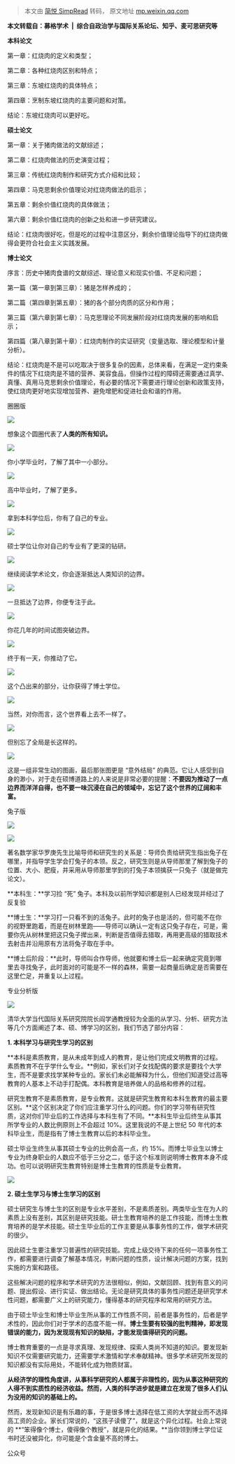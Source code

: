 > 本文由 [简悦 SimpRead](http://ksria.com/simpread/) 转码， 原文地址 [mp.weixin.qq.com](https://mp.weixin.qq.com/s?__biz=MzIxMjE5MTE1Nw==&mid=2653228908&idx=1&sn=17d81afe070bfcf80175e48b8fda473a&chksm=8c987db6bbeff4a0447644f2d93374c5f56aa156c16a45f1a71e707d2eb998ed4ed8fd29bf13&mpshare=1&scene=1&srcid=0626eonDIeWuz8qQYAPVlcgp&sharer_sharetime=1624716381555&sharer_shareid=7fece245937ac96f04f0fb8e1311fff1#rd)

**本文转载自：募格学术  |  综合自政治学与国际关系论坛、知乎、麦可思研究等**

**本科论文** 

  

第一章：红烧肉的定义和类型；

  

第二章：各种红烧肉区别和特点；

  

第三章：东坡红烧肉的具体特点；

  

第四章：烹制东坡红烧肉的主要问题和对策。

  

结论：东坡红烧肉可以更好吃。

 **硕士论文** 

  

第一章：关于猪肉做法的文献综述； 

  

第二章：红烧肉做法的历史演变过程；

  

第三章：传统红烧肉制作和研究方式介绍和比较；

  

第四章：马克思剩余价值理论对红烧肉做法的启示；

  

第五章：剩余价值红烧肉的具体做法；

  

第六章：剩余价值红烧肉的创新之处和进一步研究建议。

  

结论：红烧肉很好吃，但是吃的过程中注意区分，剩余价值理论指导下的红烧肉做得会更符合社会主义实践发展。

  

 **博士论文** 

  

序言：历史中猪肉食谱的文献综述、理论意义和现实价值、不足和问题；

  

第一篇（第一章到第三章）：猪是怎样养成的；

  

第二篇（第四章到第五章）：猪的各个部分肉质的区分和作用；

  

第三篇（第六章到第七章）：马克思理论不同发展阶段对红烧肉发展的影响和启示；

  

第四篇（第八章到第十章）：红烧肉制作的实证研究（变量选取、理论模型和计量分析）。

  

结论：红烧肉是不是可以吃取决于很多复杂的因素，总体来看，在满足一定约束条件的情况下红烧肉是不错的营养、美容食品，但操作过程的障碍还需要通过真学、真懂、真用马克思剩余价值理论，有必要的情况下需要进行理论创新和政策支持，使红烧肉更好地实现增加营养、避免增肥和促进社会和谐的作用。

  

圈圈版

![](https://mmbiz.qpic.cn/mmbiz_gif/Ljib4So7yuWhHnjwSPU396HmHbIFJPJNVicPsGzWnySEA2TMqOF9qibqBOdkO5YiaHlVy0VF1T8X0J9x3ouPUHL5pA/640?wx_fmt=gif)

想象这个圆圈代表了**人类的所有知识。**

![](https://mmbiz.qpic.cn/mmbiz_png/0QtibOOkfVWrf4hxC6Mg1uVGkibp3mwiaxxuz4WINVVwAvicBly00ribA3nPHASxjdlGGrpIM8gyl7iaGA8cL2SsABNg/640?wx_fmt=png)

  

你小学毕业时，了解了其中一小部分。

![](https://mmbiz.qpic.cn/mmbiz_png/0QtibOOkfVWrf4hxC6Mg1uVGkibp3mwiaxxvYodHxI1GFVBVicrYRWrtaxu81xTqOEyb2xyvvzOlQqJ8ib6wLhXQ9og/640?wx_fmt=png)

高中毕业时，了解了更多。

![](https://mmbiz.qpic.cn/mmbiz_jpg/0QtibOOkfVWrf4hxC6Mg1uVGkibp3mwiaxxxxW6AKcj7KVVAlPYrAMiayDFt0AYHuBZ2hXGJfwfKeyJZE8oIatWddw/640?wx_fmt=jpeg)

  

拿到本科学位后，你有了自己的专业。

  

![](https://mmbiz.qpic.cn/mmbiz_jpg/0QtibOOkfVWrf4hxC6Mg1uVGkibp3mwiaxx9zfRndMOOCzeiaxDNR3c2c03L2R34TAyoFZX5ick8jrfIyxUDicLWWAeg/640?wx_fmt=jpeg)

硕士学位让你对自己的专业有了更深的钻研。

![](https://mmbiz.qpic.cn/mmbiz_jpg/0QtibOOkfVWrf4hxC6Mg1uVGkibp3mwiaxxMS2cLRledXrcknS04Weh0BjThicibhcpBFCtAX5uYz2dqTRNxqxULZeQ/640?wx_fmt=jpeg)

  

继续阅读学术论文，你会逐渐抵达人类知识的边界。

  

![](https://mmbiz.qpic.cn/mmbiz_jpg/0QtibOOkfVWrf4hxC6Mg1uVGkibp3mwiaxxXAib5HaRPH9Efw541LYvQ45lTXlFONUbHembUcz81wpT8X6dHfHu2Aw/640?wx_fmt=jpeg)

一旦抵达了边界，你便专注于此。

![](https://mmbiz.qpic.cn/mmbiz_jpg/0QtibOOkfVWrf4hxC6Mg1uVGkibp3mwiaxxcxVQyYcnOcyNuEIxFwTw9DIicIIzibRs2lwgOT29oPLaQicecRfm9YylQ/640?wx_fmt=jpeg)

  

你花几年的时间试图突破边界。

  

![](https://mmbiz.qpic.cn/mmbiz_jpg/0QtibOOkfVWrf4hxC6Mg1uVGkibp3mwiaxxHPPibh0sUPpmtCkJ3JHVQ3tcdTMKsqUrQiclQergFFdCIHI5Qz7lHQcw/640?wx_fmt=jpeg)

终于有一天，你推动了它。

![](https://mmbiz.qpic.cn/mmbiz_jpg/0QtibOOkfVWrf4hxC6Mg1uVGkibp3mwiaxxmjibtzvYr0dczXCx9A664s1NJBcAsX0xYvvIruITnrkyH60wPaYwSWg/640?wx_fmt=jpeg)

  

这个凸出来的部分，让你获得了博士学位。

  

![](https://mmbiz.qpic.cn/mmbiz_jpg/0QtibOOkfVWrf4hxC6Mg1uVGkibp3mwiaxxo1uGS8Xyujp9YS9sMf4klDe4I6mCeVicX2ib6COoz5F09RicYxTFYVeibw/640?wx_fmt=jpeg)

当然，对你而言，这个世界看上去不一样了。

![](https://mmbiz.qpic.cn/mmbiz_png/0QtibOOkfVWrf4hxC6Mg1uVGkibp3mwiaxxtEyQxTroHbRsMciaFx2AYhCGbjpzwdcVOnh5NRjGtkVM0XgoZEXSlBw/640?wx_fmt=png)

但别忘了全局是长这样的。

![](https://mmbiz.qpic.cn/mmbiz_png/0QtibOOkfVWrf4hxC6Mg1uVGkibp3mwiaxxqpApjlZSQfk0d3nKakiaYhibaibztaunr8sLnFmTz1hYRCtyFScWOFpdQ/640?wx_fmt=png)

  

这是一组非常生动的图画，最后那张图更是 “意外结局” 的典范。它让人感受到自身的渺小，对于走在硕博道路上的人来说是非常必要的提醒：**不要因为推动了一点边界而洋洋自得，也不要一味沉浸在自己的领域中，忘记了这个世界的辽阔和丰富。**

  

兔子版

![](https://mmbiz.qpic.cn/mmbiz_gif/Ljib4So7yuWhHnjwSPU396HmHbIFJPJNVicPsGzWnySEA2TMqOF9qibqBOdkO5YiaHlVy0VF1T8X0J9x3ouPUHL5pA/640?wx_fmt=gif)

  

![](https://mmbiz.qpic.cn/mmbiz_jpg/0QtibOOkfVWrf4hxC6Mg1uVGkibp3mwiaxxpwT9oovj7W9D5Ey0WTf40uTxpfd4CefMicRvYx2YonLxNpjx0cdYwNg/640?wx_fmt=jpeg)

著名数学家华罗庚先生比喻导师和研究生的关系是：导师负责给研究生指出兔子在哪里，并指导学生学会打兔子的本领。反之，研究生则是从导师那里了解到兔子的位置、大小、肥瘦，并采用从导师那里学到的打兔子本领擒获一只兔子（就是做完论文）。

**本科生：**学习捡 “死” 兔子。本科及以前所学知识都是别人已经发现并经过了反复验

 **博士生：**学习打一只看不到的活兔子。此时的兔子也是活的，但可能不在你的视野里跑着，而是在树林里跑——导师可以确认一定有这只兔子存在，可是，需要你先从树林里把这只兔子撵出来，判断是否值得去猎取，再用更高级的猎取技术去射击并沿用原有方法将兔子取在手中。

 **博士后阶段：**此时，导师叫合作导师，他就要和博士后一起来确定究竟到哪里去寻找兔子，此时面对的可能是不一样的森林，需要一起商量后确定是否需要在这里伫足，并重复以上过程。

专业分析版

![](https://mmbiz.qpic.cn/mmbiz_gif/Ljib4So7yuWhHnjwSPU396HmHbIFJPJNVicPsGzWnySEA2TMqOF9qibqBOdkO5YiaHlVy0VF1T8X0J9x3ouPUHL5pA/640?wx_fmt=gif)

清华大学当代国际关系研究院院长阎学通教授较为全面的从学习、分析、研究方法等几个方面阐述了本、硕、博学习的区别，我们节选了部分内容：

**1. 本科学习与研究生学习的区别**

**本科是素质教育，是从未成年到成人的教育，是让他们完成文明教育的过程。素质教育不在乎学什么专业。**例如，家长们对子女找配偶的要求是要找个大学生，而不是要求找学某种专业的。家长们未必能解释为什么，但他们知道受过高等教育的人基本上不动手打配偶。本科教育是培养做人的品格和修养的过程。

研究生教育不是素质教育，是专业教育。这就是研究生教育和本科生教育的最主要区别。**这个区别决定了你们应注重学习什么的问题。你们的学习带有研究性质，这对你们毕业后的工作选择与本科生有了不同。**本科生毕业后终生从事其所学专业的人数比例原则上不会超过 10%。这里我说的不是上世纪 50 年代的本科毕业生，而是指有了博士生教育以后的本科毕业生。

硕士毕业生终生从事其硕士专业的比例会高一点，约 15%。而博士毕业生以博士专业为终身职业的人数应不低于三分之二，低于这个标准则说明博士教育本身不成功。也可以说明研究生教育特别是博士生教育的性质是专业教育。

![](https://mmbiz.qpic.cn/mmbiz_jpg/0QtibOOkfVWrf4hxC6Mg1uVGkibp3mwiaxxpkolQ1sK6UBR5RxFZvrIzSyT3OoG7XUibm4voC2CwGVzdZkwJyeLiccQ/640?wx_fmt=jpeg)

**2. 硕士生学习与博士生学习的区别**

硕士研究生与博士生的区别是专业水平差别，不是素质差别。两类毕业生在为人的素质上没有差别，其区别是研究技能。研士生教育培养的是工作技能，而博士生教育培养的是学术技能。硕士生毕业后的工作主要是从事事务性的工作，做学术研究的很少。

因此硕士生要注重学习普遍性的研究技能。完成上级交待下来的任何一项事务性工作，都需要进行调查了解基本情况，判断问题的性质，设计解决问题的方案，找到实施的方案和路径。

这些解决问题的程序和学术研究的方法很相似，例如，文献回顾、找到有意义的问题、提出假设、进行实证、做出结论。无论是研究具体的事务性问题还是研究学术性问题，都需要广义上的研究能力，懂得基本的研究程序和常用的研究方法。

由于硕士毕业生和博士毕业生所从事的工作性质不同，前者是事务性的，后者是学术性的，因此你们对于学术的态度不能一样。**博士生要有较强的批判精神，即发现错误的能力，因为发现现有知识的缺陷，才能发现值得研究的问题。**

博士教育重要的一点是寻求真理、发现规律、探索人类尚不知道的知识。要发现新知识不仅需要研究能力，还需要学术激情和学术奉献精神。很多学术研究所发现的知识都没有实际用处，不能转化成为物质财富。

**从经济学的理性角度讲，从事科学研究的人都属于非理性的，因为从事这种研究的人得不到实质性的经济收益。然而，人类的科学进步就是建立在发现了很多人们认为没用的知识的基础上的。**

然而，发现新知识是有乐趣的事，于是很多博士选择在低工资的大学就业而不选择高工资的企业。家长们常说的，“这孩子读傻了”，就是这个异化过程。社会上常说的 **“笨得像个博士，傻得像个教授”，就是异化的结果。**当你领到博士学位证书时还没被异化，你可能是个含金量不高的博士。

公众号